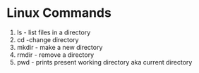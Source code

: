 # Linux Commands

1. ls - list files in a directory
2. cd -change directory
3. mkdir - make a new directory
4. rmdir - remove a directory
5. pwd - prints present working directory aka current directory

